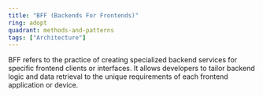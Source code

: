```yaml
---
title: "BFF (Backends For Frontends)"
ring: adopt
quadrant: methods-and-patterns
tags: ["Architecture"]
---
```


BFF refers to the practice of creating specialized backend services for specific frontend clients or interfaces. It allows developers to tailor backend logic and data retrieval to the unique requirements of each frontend application or device.
